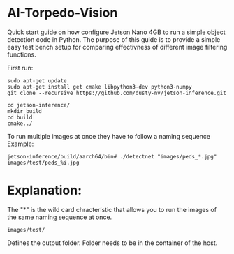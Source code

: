 # AI-Torpedo-Vision

Quick start guide on how configure Jetson Nano 4GB to run a simple object detection code in Python.
The purpose of this guide is to provide a simple easy test bench setup for comparing effectivness of different image filtering functions.

First run:
```9
sudo apt-get update
sudo apt-get install get cmake libpython3-dev python3-numpy
git clone --recursive https://github.com/dusty-nv/jetson-inference.git
```
```
cd jetson-inference/
mkdir build
cd build
cmake../
```
To run multiple images at once they have to follow a naming sequence
Example:
```
jetson-inference/build/aarch64/bin# ./detectnet "images/peds_*.jpg" images/test/peds_%i.jpg
```
# Explanation: 
The "*" is the wild card chracteristic that allows you to run the images of the same naming sequence at once.
```
images/test/
```
Defines the output folder. Folder needs to be in the container of the host.
